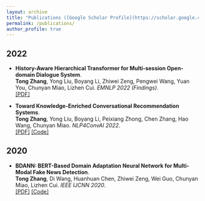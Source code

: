 ```yaml
---
layout: archive
title: "Publications ([Google Scholar Profile](https://scholar.google.com/citations?user=0kHm9RcAAAAJ&hl=en))"
permalink: /publications/
author_profile: true
---
```

## 2022
* <b>History-Aware Hierarchical Transformer for Multi-session Open-domain Dialogue System</b>.<br>
<b>Tong Zhang</b>, Yong Liu, Boyang Li, Zhiwei Zeng, Pengwei Wang, Yuan You, Chunyan Miao, Lizhen Cui. 
<i>EMNLP 2022 (Findings)</i>.<br>
[[PDF]](https://arxiv.org/pdf/2302.00907)

* <b>Toward Knowledge-Enriched Conversational Recommendation Systems</b>.<br>
<b>Tong Zhang</b>, Yong Liu, Boyang Li, Peixiang Zhong, Chen Zhang, Hao Wang, Chunyan Miao. 
<i>NLP4ConvAI 2022</i>.<br>
[[PDF]](https://aclanthology.org/2022.nlp4convai-1.17/)
[[Code]](https://github.com/xiaolan98/KECRS)

## 2020

* <b>BDANN: BERT-Based Domain Adaptation Neural Network for Multi-Modal Fake News Detection</b>.<br>
<b>Tong Zhang</b>, Di Wang, Huanhuan Chen, Zhiwei Zeng, Wei Guo, Chunyan Miao, Lizhen Cui. 
<i>IEEE IJCNN 2020</i>.<br>
[[PDF]](https://ieeexplore.ieee.org/abstract/document/9206973)
[[Code]](https://github.com/xiaolan98/BDANN-IJCNN2020)
